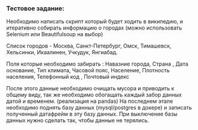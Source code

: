 ### Тестовое задание:

Необходимо написать скрипт который будет ходить в википедию, и итеративно собирать информацию о городах 
(можно использовать Selenium или Beautifulsoup на выбор)

Список городов - Москва, Санкт-Петербург, Омск, Тимашевск, Хельсинки, Икаалинен,  Учкудук, Янгиабад.

Поля которые необходимо забирать : Навазние города, Страна , Дата основание, Тип климата, Часовой пояс, Население, Плотность населения, Телефонный код , Почтовый индекс

После этого данные необходимо очищать мусора и приводить к общему виду, так же необходимо обогащать каждый забор данных датой и временем. (реализация на pandas)
На последнем этапе необходимо поднять базу данных (mysql/postgres в докере) и записать полученный датафрейм в эту базу данных.
При выключение базы данных нужно сделать так, чтобы данные не терялись.
